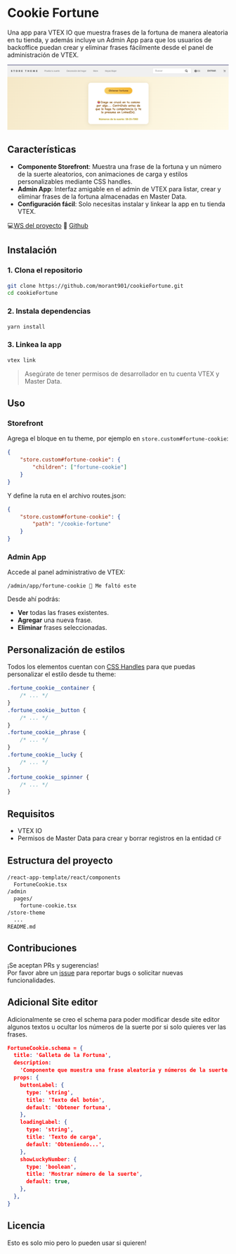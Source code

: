 # Cookie Fortune

Una app para VTEX IO que muestra frases de la fortuna de manera aleatoria en tu tienda, y además incluye un Admin App para que los usuarios de backoffice puedan crear y eliminar frases fácilmente desde el panel de administración de VTEX.

![Imagen previsualización](./assets/previrew.png)

## Características

-   **Componente Storefront**: Muestra una frase de la fortuna y un número de la suerte aleatorios, con animaciones de carga y estilos personalizables mediante CSS handles.
-   **Admin App**: Interfaz amigable en el admin de VTEX para listar, crear y eliminar frases de la fortuna almacenadas en Master Data.
-   **Configuración fácil**: Solo necesitas instalar y linkear la app en tu tienda VTEX.

💻[WS del proyecto](https://morant--valtech.myvtex.com/cookie-fortune)
🚀 [Github](https://github.com/morant901/cookieFortune)

## Instalación

### 1. Clona el repositorio

```bash
git clone https://github.com/morant901/cookieFortune.git
cd cookieFortune
```

### 2. Instala dependencias

```bash
yarn install
```

### 3. Linkea la app

```bash
vtex link
```

> Asegúrate de tener permisos de desarrollador en tu cuenta VTEX y Master Data.

## Uso

### Storefront

Agrega el bloque en tu theme, por ejemplo en `store.custom#fortune-cookie`:

```json
{
    "store.custom#fortune-cookie": {
        "children": ["fortune-cookie"]
    }
}
```

Y define la ruta en el archivo routes.json:

```json
{
    "store.custom#fortune-cookie": {
        "path": "/cookie-fortune"
    }
}
```

### Admin App

Accede al panel administrativo de VTEX:

```
/admin/app/fortune-cookie 🥹 Me faltó este
```

Desde ahí podrás:

-   **Ver** todas las frases existentes.
-   **Agregar** una nueva frase.
-   **Eliminar** frases seleccionadas.

## Personalización de estilos

Todos los elementos cuentan con [CSS Handles](https://developers.vtex.com/docs/guides/declarative-css-handles) para que puedas personalizar el estilo desde tu theme:

```css
.fortune_cookie__container {
    /* ... */
}
.fortune_cookie__button {
    /* ... */
}
.fortune_cookie__phrase {
    /* ... */
}
.fortune_cookie__lucky {
    /* ... */
}
.fortune_cookie__spinner {
    /* ... */
}
```

## Requisitos

-   VTEX IO
-   Permisos de Master Data para crear y borrar registros en la entidad `CF`

## Estructura del proyecto

```
/react-app-template/react/components
  FortuneCookie.tsx
/admin
  pages/
    fortune-cookie.tsx
/store-theme
  ...
README.md
```

## Contribuciones

¡Se aceptan PRs y sugerencias!  
Por favor abre un [issue](https://github.com/morant901/cookieFortune/issues) para reportar bugs o solicitar nuevas funcionalidades.

## Adicional Site editor

Adicionalmente se creo el schema para poder modificar desde site editor algunos textos u ocultar los números de la suerte por si solo quieres ver las frases.

```json
FortuneCookie.schema = {
  title: 'Galleta de la Fortuna',
  description:
    'Componente que muestra una frase aleatoria y números de la suerte.',
  props: {
    buttonLabel: {
      type: 'string',
      title: 'Texto del botón',
      default: 'Obtener fortuna',
    },
    loadingLabel: {
      type: 'string',
      title: 'Texto de carga',
      default: 'Obteniendo...',
    },
    showLuckyNumber: {
      type: 'boolean',
      title: 'Mostrar número de la suerte',
      default: true,
    },
  },
}
```

## Licencia

Esto es solo mio pero lo pueden usar si quieren!

